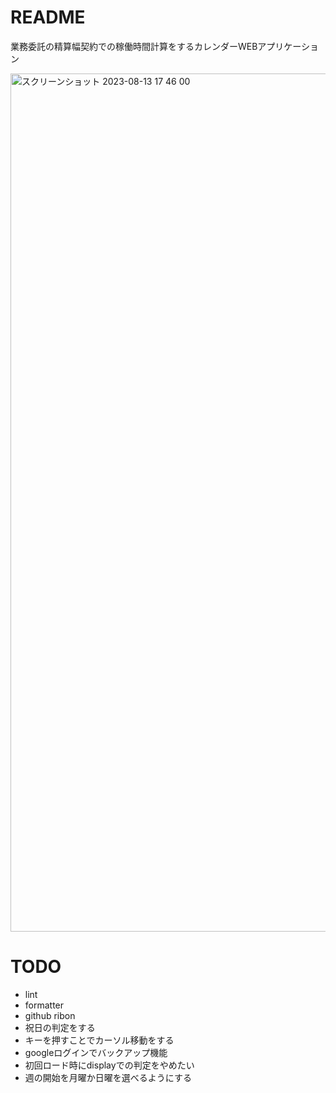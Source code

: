 # README
業務委託の精算幅契約での稼働時間計算をするカレンダーWEBアプリケーション

<img width="1373" alt="スクリーンショット 2023-08-13 17 46 00" src="https://github.com/jiikko/monthly_hours_manager/assets/1664497/cc088a5c-909c-49f0-b05c-01bf7b0ade6a">

# TODO
* lint
* formatter
* github ribon
* 祝日の判定をする
* キーを押すことでカーソル移動をする
* googleログインでバックアップ機能
* 初回ロード時にdisplayでの判定をやめたい
* 週の開始を月曜か日曜を選べるようにする
